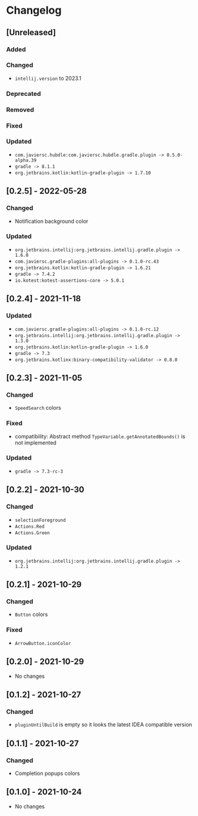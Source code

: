 # Changelog

## [Unreleased]

### Added

### Changed

- `intellij.version` to 2023.1

### Deprecated

### Removed

### Fixed

### Updated

- `com.javiersc.hubdle:com.javiersc.hubdle.gradle.plugin -> 0.5.0-alpha.39`
- `gradle -> 8.1.1`
- `org.jetbrains.kotlin:kotlin-gradle-plugin -> 1.7.10`

## [0.2.5] - 2022-05-28

### Changed

- Notification background color

### Updated

- `org.jetbrains.intellij:org.jetbrains.intellij.gradle.plugin -> 1.6.0`
- `com.javiersc.gradle-plugins:all-plugins -> 0.1.0-rc.43`
- `org.jetbrains.kotlin:kotlin-gradle-plugin -> 1.6.21`
- `gradle -> 7.4.2`
- `io.kotest:kotest-assertions-core -> 5.0.1`

## [0.2.4] - 2021-11-18

### Updated

- `com.javiersc.gradle-plugins:all-plugins -> 0.1.0-rc.12`
- `org.jetbrains.intellij:org.jetbrains.intellij.gradle.plugin -> 1.3.0`
- `org.jetbrains.kotlin:kotlin-gradle-plugin -> 1.6.0`
- `gradle -> 7.3`
- `org.jetbrains.kotlinx:binary-compatibility-validator -> 0.8.0`

## [0.2.3] - 2021-11-05

### Changed

- `SpeedSearch` colors

### Fixed

- compatibility: Abstract method `TypeVariable.getAnnotatedBounds()` is not implemented

### Updated

- `gradle -> 7.3-rc-3`

## [0.2.2] - 2021-10-30

### Changed

- `selectionForeground`
- `Actions.Red`
- `Actions.Green`

### Updated

- `org.jetbrains.intellij:org.jetbrains.intellij.gradle.plugin -> 1.2.1`

## [0.2.1] - 2021-10-29

### Changed

- `Button` colors

### Fixed

- `ArrowButton.iconColor`

## [0.2.0] - 2021-10-29

- No changes

## [0.1.2] - 2021-10-27

### Changed

- `pluginUntilBuild` is empty so it looks the latest IDEA compatible version

## [0.1.1] - 2021-10-27

### Changed

- Completion popups colors

## [0.1.0] - 2021-10-24

- No changes
